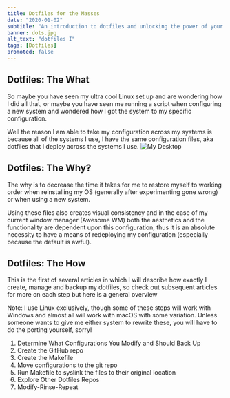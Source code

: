```yaml
---
title: Dotfiles for the Masses
date: "2020-01-02"
subtitle: "An introduction to dotfiles and unlocking the power of your Linux OS."
banner: dots.jpg
alt_text: "dotfiles I"
tags: [Dotfiles]
promoted: false
---
```


## Dotfiles: The What

So maybe you have seen my ultra cool Linux set up and are wondering how I did all that, or maybe you have seen me running a script when configuring a new system and wondered how I got the system to my specific configuration.

Well the reason I am able to take my configuration across my systems is because all of the systems I use, I have the same configuration files, aka dotfiles that I deploy across the systems I use.
![My Desktop](./desktop.png)

## Dotfiles: The Why?

The why is to decrease the time it takes for me to restore myself to working order when reinstalling my OS (generally after experimenting gone wrong) or when using a new system.

Using these files also creates visual consistency and in the case of my current window manager (Awesome WM) both the aesthetics and the functionality are dependent upon this configuration, thus it is an absolute necessity to have a means of redeploying my configuration (especially because the default is awful).

## Dotfiles: The How

This is the first of several articles in which I will describe how exactly I create, manage and backup my dotfiles, so check out subsequent articles for more on each step but here is a general overview

Note: I use Linux exclusively, though some of these steps will work with Windows and almost all will work with macOS with some variation. Unless someone wants to give me either system to rewrite these, you will have to do the porting yourself, sorry!

1. Determine What Configurations You Modify and Should Back Up
2. Create the GitHub repo
3. Create the Makefile
4. Move configurations to the git repo
5. Run Makefile to syslink the files to their original location
6. Explore Other Dotfiles Repos
7. Modify-Rinse-Repeat
